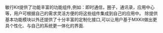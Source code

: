 敏行Kit提供了功能丰富的功能组件,例如：即时通信，圈子，通讯录，应用中心等，用户可根据自己的需求灵活方便的将这些组件集成到自己的应用中。
除提供基本功能模块以外还提供了十分丰富的定制化接口,可以让用户基于MXKit做出更具个性化、与自己的系统更一体化的界面.
